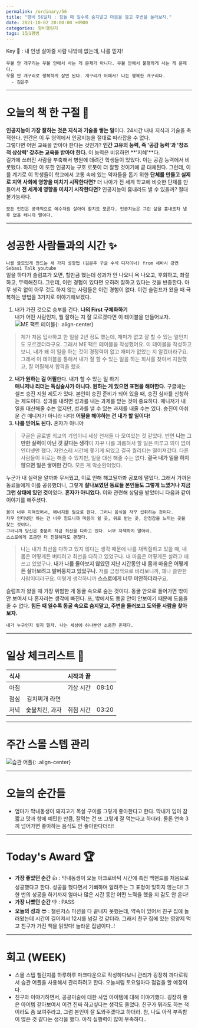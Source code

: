 ```yaml
---
permalink: /ordinary/56
title: "평비 56일차 : 힘들 때 일수록 숨지말고 마음을 열고 주변을 둘러보자."
date: 2021-10-02 20:00:00 +0900
categories: 평비챌린지
tags: 1일1평범
---  
```

Key 🔑 : 내 인생 살아줄 사람 나밖에 없는데, 나를 믿자!
```
우물 안 개구리는 우물 안에서 사는 게 문제가 아니다. 우물 안에서 불행하게 사는 게 문제다.
우물 안 개구리로 행복하게 살면 된다. 개구리가 어때서! 나는 행복한 개구리다.
  - 김은주
```

---
# 오늘의 책 한 구절 📕
**인공지능이 가장 잘하는 것은 지식과 기술을 쌓는 일**이다. 24시간 내내 지식과 기술을 축적한다. 인간은 이 두 영역에서 인공지능을 절대로 따라잡을 수 없다.  
그렇다면 어떤 교육을 받아야 한다는 것인가? **인간 고유의 능력, 즉 '공감 능력'과 '창조적 상상력' 갖추는 교육을 받아야 한다.** 이 능력은 비유하면 **'지혜'**다.  
길가에 쓰러진 사람을 부축해서 병원에 데려간 학생들이 있었다. 이는 공감 능력에서 비롯됐다. 하지만 이 또한 인공지능 구호 로봇이 더 잘할 것이기에 곧 대체된다. 그런데, 이를 계기로 이 학생들이 학교에서 고통 속에 있는 약자들을 돕기 위한 **단체를 만들고 실제로 지역 사회에 영향을 미치기 시작한다면?** 더 나아가 전 세계 학교에 비슷한 단체를 만들어서 **전 세계에 영향을 미치기 시작한다면?** 인공지능이 흉내라도 낼 수 있을까? 절대 불가능하다.  

```
모든 인간은 궁극적으로 예수처럼 살아야 할지도 모른다. 인공지능은 그런 삶을 흉내조차 낼 후 없을 테니까 말이다.
```

---
# 성공한 사람들과의 시간 ✨
`나를 쓸모있게 만드는 세 가지 성장법 (김은주 구글 수석 디자이너) from 세바시 강연 Sebasi Talk youtube`  
일을 하다가 슬럼프가 오면, 할만큼 했는데 성과가 안 나오니 욕 나오고, 후회하고, 좌절하고, 무력해진다. 그런데, 이런 경험이 있다면 오히려 잘하고 있다는 것을 반증한다. 아무 생각 없이 아무 것도 하지 않는 사람들은 이런 경험이 없다. 이런 슬럼프가 왔을 때 극복하는 방법을 3가지로 이야기해보겠다.  
1. 내가 가진 것으로 승부를 건다. **나의 First 구체화하기**  
내가 어떤 사람인지, 뭘 잘하는 지 잘 모르겠다면 이 테이블을 만들어보자. 
![ME 팩트 테이블][MFT]{: .align-center}  
> 제가 처음 입사하고 한 일을 2년 정도 했는데, 재미가 없고 잘 할 수 있는 일인지도 모르겠더라구요. 그래서 ME 팩트 테이블을 작성했어요. 이 테이블을 작성하고 보니, 내가 왜 이 일을 하는 것이 경쟁력이 없고 재미가 없었는 지 알겠더라구요. 그래서 이 테이블을 통해서 내가 잘 할 수 있는 일을 하는 회사를 찾아서 지원했고, 잘 어필해서 합격을 했죠.  

2. **내가 원하는 걸 어필**한다. 내가 할 수 있는 일 하기  
**매니저나 리더는 독심술사가 아니다. 원하는 게 있으면 표현을 해야한다.** 구글에는 셀프 승진 지원 제도가 있다. 본인이 승진 준비가 되어 있을 때, 승진 심사를 신청하는 제도이다. 성과를 내려면 성과를 내는 과제를 받는 것이 중요하다. 매니저가 내 일을 대신해줄 수는 없지만, 성과를 낼 수 있는 과제를 내줄 수는 있다. 승진이 아쉬운 건 매니저가 아니라 나다! **어필을 해야하는 건 내가 할 일이다!**  
3. **나를 믿어도 된다.** 혼자가 아니야
> 구글은 글로벌 최고의 기업이니 세상 천재들 다 모여있는 것 같았다. 반면 **나는 그만한 실력이 아닌 것 같다는 생각**이 자꾸 나를 괴롭혀서 할 일은 미루고 의미 없이 인터넷만 했다. 자연스레 시간에 쫓기게 되었고 결국 퀄리티는 떨어져갔다. 다른 사람들이 위로는 해줄 수 있지만, 일을 대신 해줄 수는 없다. **결국 내가 일을 하지 않으면 일은 쌓여만 간다.** 모든 게 악순환이었다.  

누군가 내 실력을 알까봐 무서웠고, 이로 인해 해고될까봐 공포에 떨었다. 그래서 가까운 동료들에게 이를 공유했더니, 그렇게 **잘나보였던 동료들 본인들도 그렇게 느꼈거나 지금 그런 상태에 있던 것**이었다. **혼자가 아니었다.** 이와 관련해 상담을 받았더니 다음과 같이 이야기를 해주셨다.  

```
몸이 너무 지쳐있어서, 에너지를 필요로 한다. 그러니 음식을 자꾸 섭취하는 것이다.
자꾸 인터넷만 하는 건 너무 힘드니까 마음이 쉴 곳, 위로 받는 곳, 안정감을 느끼는 곳을 찾는 것이다.
그러니까 당신은 충분히 지금 최선을 다하고 있다. 너무 자책하지 말아라.
스스로에게 조금만 더 친절해져도 괜찮다.
```

> 나는 내가 최선을 다하고 있지 않다는 생각 때문에 나를 채찍질하고 있을 때, 내 몸은 어떻게든 버티려고 최선을 다하고 있었구나. 내 마음은 어떻게든 살려고 애쓰고 있었구나. **내가 나를 돌아보지 않았던 지난 시간동안 내 몸과 마음은 어떻게든 살아보려고 발버둥치고 있었구나.** 저를 긍정적으로 바라보니까, 꽤나 쓸만한 사람이더라구요. 이렇게 생각하니까 **스스로에게 너무 미안하더라**구요. 


슬럼프가 왔을 때 가장 위험한 게 동굴 속으로 숨는 것이다. 동굴 안으로 들어가면 밖이 안 보여서 나 혼자라는 생각에 빠진다. 또, 밖에서도 동굴 안이 안보이기 때문에 도움을 줄 수 없다. **힘든 때 일수록 동굴 속으로 숨지말고, 주변을 둘러보고 도와줄 사람을 찾아보자.**  

```
내가 누구인지 잊지 말자. 나는 세상에 하나뿐인 소중한 존재다.
```

---
# 일상 체크리스트 📃

| 식사 |  | 시작과 끝 |  |
|:----:|:----:|:----:|:----:|
| 아침 |  | 기상 시간 | 08:10 |
| 점심 | 김치찌개 라면 |  |  |
| 저녁 | 숯불치킨, 과자 | 취침 시간 | 03:20 |

---
# 주간 스몰 스텝 관리
![습관 어플][HABIT]{: .align-center}  

---
# 오늘의 순간들
- 엄마가 막내동생이 돼지고기 목살 구이를 그렇게 좋아한다고 한다. 막내가 입이 참 짧고 맛과 향에 예민한 만큼, 잘먹는 건 또 그렇게 잘 먹는다고 하더라. 물론 연속 3끼 넘어가면 좋아하는 음식도 안 좋아한다더라!

---
# Today's Award 🏆
- **가장 좋았던 순간** 👍 : 막내동생이 오늘 아크로바틱 시간에 측전 백핸드를 처음으로 성공했다고 한다. 성공을 했다면서 기뻐하며 알려주는 그 표정이 잊히지 않는다! 그 한 번의 성공을 하기까지 얼마나 많은 시간 동안 어떤 노력을 했을 지 감도 안 온다!
- **가장 나빴던 순간** 👎 : PASS  
- **오늘의 성과** 😎 : 챌린저스 미션을 다 끝내지 못했는데, 약속이 있어서 친구 집에 놀러왔는데 시간이 길어져서 12시를 넘길 것 같더라. 그래서 친구 집에 있는 영양제 먹고 친구가 가진 책을 읽었다! 놀라운 집념이다..!  

---
# 회고 (WEEK)
- 스몰 스텝 챌린지를 하루하루 마크다운으로 작성하다보니 관리가 굉장히 까다로워서 습관 어플을 사용해서 관리하려고 한다. 오늘처럼 토요일마다 점검을 할 예정이다.
- 친구와 이야기하면서, 공공미술에 대한 사업 아이템에 대해 이야기했다. 굉장히 좋은 아이템 같아보여서 이건 진짜 하고싶다는 생각도 들었다. 친구가 뭐라도 하는 척이라도 좀 보여주라고, 그럼 본인이 잘 도와주겠다고 하더라. 참, 나도 아직 부족함이 많은 것 같다는 생각을 했다. 아직 실행력이 많이 부족하다..

[MFT]: ../../assets/images/post/Ordinary/ME-FACT-TABLE.png
[HABIT]: ../../assets/images/post/Ordinary/HABIT_1002.jpg